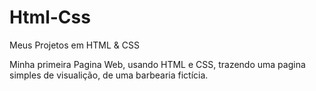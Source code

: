 # Html-Css
Meus Projetos em HTML &amp; CSS
 
Minha primeira Pagina Web, usando HTML e CSS, trazendo uma pagina simples de visualição, de uma barbearia fictícia.

